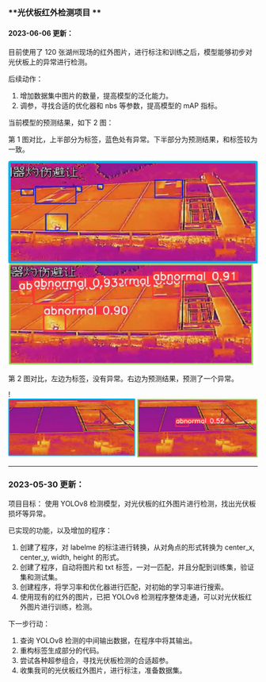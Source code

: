 ### **光伏板红外检测项目 **



#### 2023-06-06 更新：

目前使用了 120 张湖州现场的红外图片，进行标注和训练之后，模型能够初步对光伏板上的异常进行检测。

后续动作：

1. 增加数据集中图片的数量，提高模型的泛化能力。
2. 调参，寻找合适的优化器和 nbs 等参数，提高模型的 mAP 指标。



当前模型的预测结果，如下 2 图：

第 1 图对比，上半部分为标签，蓝色处有异常。下半部分为预测结果，和标签较为一致。

![image-20230606182911256](assets/image-20230606182911256.png)

第 2 图对比，左边为标签，没有异常。右边为预测结果，预测了一个异常。 

!![image-20230606183454008](assets/image-20230606183454008.png)





--------------------------------------------------------------------------------------------------------------------------------------

### 2023-05-30 更新：

项目目标： 使用 YOLOv8 检测模型，对光伏板的红外图片进行检测，找出光伏板损坏等异常。

已实现的功能，以及增加的程序：

1. 创建了程序，对 labelme 的标注进行转换，从对角点的形式转换为 center_x, center_y, width, height 的形式。
2. 创建了程序，自动将图片和 txt 标签，一对一匹配，并且分配到训练集，验证集和测试集。
3. 创建程序，将学习率和优化器进行匹配，对初始的学习率进行搜索。
4. 使用现有的红外的图片，已把 YOLOv8 检测程序整体走通，可以对光伏板红外图片进行训练，检测。



下一步行动：

1.  查询 YOLOv8 检测的中间输出数据，在程序中将其输出。
2.  重构标签生成部分的代码。
3.  尝试各种超参组合，寻找光伏板检测的合适超参。
4.  收集我司的光伏板红外图片，进行标注，准备数据集。



